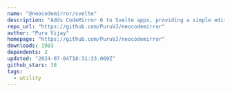 ```yaml
---
name: "@neocodemirror/svelte"
description: "Adds CodeMirror 6 to Svelte apps, providing a simple editor action."
repo_url: "https://github.com/PuruVJ/neocodemirror"
author: "Puru Vijay"
homepage: "https://github.com/PuruVJ/neocodemirror"
downloads: 1983
dependents: 2
updated: "2024-07-04T18:31:33.069Z"
github_stars: 38
tags: 
  - utility
---
```

